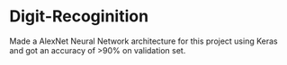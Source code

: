 # Digit-Recoginition
 
Made a AlexNet Neural Network architecture for this project using Keras and got an accuracy of >90% on validation set. 
